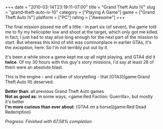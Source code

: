 +++
date = "2010-03-14T23:19:11-07:00"
title = "Grand Theft Auto IV"
slug = "grand-theft-auto-iv-10"
category = ["Playing A Game"]
game = ["Grand Theft Auto IV"]
platform = ["PC"]
rating = ["Awesome"]
+++

The final mission pissed me off a little - in part six (of seven), the game told me to fly my helicopter low and shoot at the target, which only got me killed.  In fact, I just had to stay alive long enough for the next part of the mission to start.  But whereas this kind of shit was commonplace in earlier GTAs, it's the <i>exception</i>, here.  So I'm not terribly put out by it.

It's been a while since a game kept me up all night playing, and GTA4 did it <b>twice</b>.  Of my 30 hours with this guy's story missions, I'd say at least 28 of them were an absolute blast.

This is the engine - and caliber of storytelling - that [GTA3](game:Grand Theft Auto III) deserved.

<b>Better than</b>: all previous Grand Theft Auto games  
<b>Not as good as</b>: in some ways, <game:Red Faction: Guerrilla>, but mostly it's better  
<b>I'm more curious than ever about</b>: [GTA4 on a horse](game:Red Dead Redemption)

<i>Progress: Finished with 67.58\% completion</i>